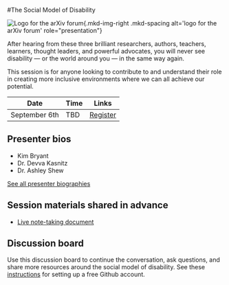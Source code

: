 #The Social Model of Disability

![Logo for the arXiv forum](../../assets/arxiv-forum-logo-full-2024.svg){.mkd-img-right .mkd-spacing alt='logo for the arXiv forum' role="presentation"}

After hearing from these three brilliant researchers, authors, teachers, learners, thought leaders, and powerful advocates, you will never see disability — or the world around you — in the same way again.

This session is for anyone looking to contribute to and understand their role in creating more inclusive environments where we can all achieve our potential.

| Date | Time | Links |
|---|---|---|
| September 6th | TBD | [Register](https://cornell.ca1.qualtrics.com/jfe/form/SV_eEZ1d27LF2fVM7Y) |

## Presenter bios

- Kim Bryant
- Dr. Devva Kasnitz
- Dr. Ashley Shew

[See all presenter biographies](presenters)

## Session materials shared in advance
- [Live note-taking document]()

## Discussion board
Use this discussion board to continue the conversation, ask questions, and share more resources around the social model of disability. See these [instructions](discussion-board.md) for setting up a free Github account.

